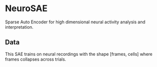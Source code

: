 # NeuroSAE
Sparse Auto Encoder for high dimensional neural activity analysis and interpretation.

## Data
This SAE trains on neural recordings with the shape [frames, cells] where frames collapses across trials. 
